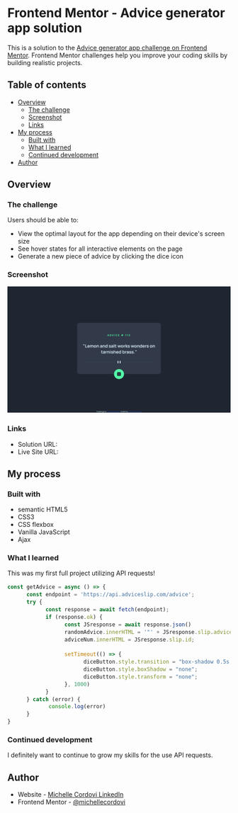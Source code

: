 # Frontend Mentor - Advice generator app solution

This is a solution to the [Advice generator app challenge on Frontend Mentor](https://www.frontendmentor.io/challenges/advice-generator-app-QdUG-13db). Frontend Mentor challenges help you improve your coding skills by building realistic projects.

## Table of contents

- [Overview](#overview)
  - [The challenge](#the-challenge)
  - [Screenshot](#screenshot)
  - [Links](#links)
- [My process](#my-process)
  - [Built with](#built-with)
  - [What I learned](#what-i-learned)
  - [Continued development](#continued-development)
- [Author](#author)


## Overview

### The challenge

Users should be able to:

- View the optimal layout for the app depending on their device's screen size
- See hover states for all interactive elements on the page
- Generate a new piece of advice by clicking the dice icon

### Screenshot

![](./images/final_desktop_screenshot.png)

### Links

- Solution URL: [](https://github.com/michellecordovi/APIAdviceGenerator)
- Live Site URL: [](https://michellecordovi.github.io/APIAdviceGenerator/)

## My process

### Built with

- semantic HTML5
- CSS3
- CSS flexbox
- Vanilla JavaScript
- Ajax


### What I learned

This was my first full project utilizing API requests!

```js
const getAdvice = async () => {
      const endpoint = 'https://api.adviceslip.com/advice';
      try {
            const response = await fetch(endpoint);
            if (response.ok) {
                  const JSresponse = await response.json()
                  randomAdvice.innerHTML = '"' + JSresponse.slip.advice + '"';
                  adviceNum.innerHTML = JSresponse.slip.id;
                  
                  setTimeout(() => {
                        diceButton.style.transition = "box-shadow 0.5s, transform 0s";
                        diceButton.style.boxShadow = "none";
                        diceButton.style.transform = "none";
                  }, 1000)
            }
      } catch (error) {
             console.log(error)
      }
}

```

### Continued development

I definitely want to continue to grow my skills for the use API requests.


## Author

- Website - [Michelle Cordovi LinkedIn](https://www.linkedin.com/in/michelle-cordovi-dpt-35588683/)
- Frontend Mentor - [@michellecordovi](https://www.frontendmentor.io/profile/michellecordovi)
